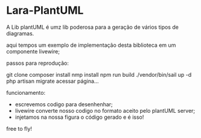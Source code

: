 # Lara-PlantUML

A Lib plantUML é umz lib poderosa para a geração de vários tipos de diagramas.

aqui tempos um exemplo de implementação desta biblioteca em um componente livewire;

passos para reprodução:

git clone
composer install
nmp install
npm run build
./vendor/bin/sail up -d
php artisan migrate
acessar página...

funcionamento:
 - escrevemos codigo para desenhenhar;
 - livewire converte nosso codigo no formato aceito pelo plantUML server;
 - injetamos na nossa figura o código gerado e é isso! 

free to fly!
